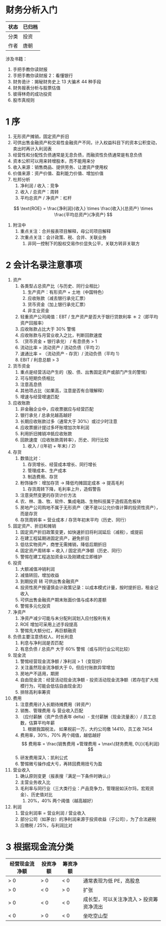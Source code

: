 # 财务分析入门

| 状态 | 已归档 |
| -- | --- |
| 分类 | 投资  |
| 作者 | 唐朝  |

涉及书籍：

1. 手把手教你读财报
2. 手把手教你读财报 2：看懂银行
3. 财务诡计：揭秘财务史上 13 大骗术 44 种手段
4. 财务报表分析与股票估值
5. 彼得林奇的成功投资
6. 股市真规则

# 1 序

1. 无形资产摊销，固定资产折旧
2. 可供出售金融资产和交易性金融资产不同，计入权益科目下的资本公积变动，卖出时再计入利润表
3. 经营性和分配性负债通常是无息负债，而融资性负债通常是有息负债
4. 资本公积可以用来转增股本，而不能用来分
5. 收入来源：销售商品、提供劳务、让渡资产使用权
6. 价值来源：资产价值、盈利能力价值、增加价值
7. 杜邦分析
   1. 净利润 / 收入：竞争
   2. 收入 / 总资产：周转
   3. 平均总资产 / 净资产：杠杆

$$
\text{ROE} = \frac{净利润}{收入} \times \frac{收入}{总资产} \times \frac{平均总资产}{净资产}
$$

1. 附注中
   1. 重点关注：合并报表项目解释，母公司项目解释
   2. 次重点关注：会计政策、税、合并、关联业务
      1. 非同一控制下的股权交易作价显失公平，关联方转非关联方

# 2 会计名录注意事项

1. 资产
   1. 各类型占总资产比（与历史、同行业相比）
      1. 生产资产：有形资产 + 土地（中国特色）
      2. 应收账款（减去银行承兑汇票）
      3. 货币资金（加上银行承兑汇票）
      4. 非主业资金
   2. 轻重资产公司阈值：EBT / 生产资产是否大于银行贷款利率 ＊ 2（即平均资产回报率）
   3. 应收账款占比大于 30% 警惕
   4. 应收账款与月营业收入之比，判断回款速度
   5. （货币资金 + 银行承兑） / 有息债务 > 1
   6. 流动比率 = 流动资产 / 流动负债（平均 2）
   7. 速通比率 = （流动资产 - 存货）/ 流动负债（平均 1）
   8. EBIT / 利息总额 > 3
2. 货币资金
   1. 重点是经营活动产生的（股、债、出售固定资产或部门产生的警惕）
   2. 可与短期负债相比
   3. 注意高息债
   4. 其他项占比（如果高，注意是否有合理解释）
   5. 增速与经营增速匹配
3. 应收账款
   1. 非金融企业中，应收票据应与经营匹配
   2. 银行承兑 / 总承兑越高越好
   3. 长期应收账款过多（通常大于 30%）或过少时注意
   4. 应收票据计提过多坏账增加次年利润
   5. 利用折旧摊销冲抵应收账款
   6. 回款速度（应收账款周转率），历史、同行比较
      1. 收入 / ((年初 + 年末) / 2)
4. 存货
   1. 数值比对：
      1. 存货增长、经营成本增长、同行增长
      2. 管理成本、生产成本
      3. 制造费用、存货
   2. 粉饰操作：增加存货 → 降低均摊固定成本 → 提高毛利
      1. 存货周转下降，毛利率上升，造假警告
   3. 注意突然变更的存货计价方法
   4. 农、林、渔、牧、软件、集成电路、生物科技属于造假高危板块
   5. 房地产公司购地不属于无形资产（更不是以公允价值计算的投资性资产），而是存货
   6. 存货周转率 = 营业成本 / 存货年初末平均（历史、同行）
5. 固定资产、折旧和摊销
   1. 固定资产折旧政策变更，如快速折旧将利润延后（减税），或提前
   2. 在建工程延期进固定资产，避免折旧
   3. 低估实物资产，商誉无需摊销，降低后期折旧
   4. 固定资产周转率 = 收入 / 固定资产净额（历史、同行）
   5. 警惕在建工程追加资金以及刚建成立即维护
6. 投资
   1. 大额减值冲销利润
   2. 减值转回，增加收益
   3. 到期投资 转 可供出售金融资产
   4. 投资性房产按谨慎会计政策记录：以成本模式计量，按时提折旧，租金记收入
   5. 可供出售金融资产期末账面价值与成本的差额
   6. 警惕多元化投资
7. 净资产
   1. 净资产减少可能与未分配利润划入应付股利有关
   2. ROE 增加可采用上述手段提高
   3. 警惕先大额分红，再巨额融资
8. 负债主要注意债权人、时长利息
   1. 利息与净利润是否匹配
   2. 有息负债 / 总资产 大于 60% 警惕（或与同行业公司比较）
9. 现金流
   1. 警惕经营现金流净额 / 净利润 > 1（变现好）
   2. 关注虽然现金流净额大于 0，但应付账款异常增加
   3. 房地产不适用，期房
   4. 自由现金流：经营活动现金流净额 - 投资活动现金流净额（若存在扩大规模行为，可能会低估自由现金流）
   5. 排除高利率筹资
10. 费用
    1. 注意费用计入长期待摊费用（转资产）
    2. 销售、管理费用 与 营业收入匹配
    3. （应付薪酬（资产负债表年 delta）- 支付薪酬（现金流量表））/ 员工总数，估算平均年薪
       1. 根据我国税法， 如果税前一万，大约公司缴 14410，员工收 7454
    4. 费用率，30%，70% 两个阈值，越低越好
    $$
    费用率 = \frac{销售费用 +管理费用 + \max\{财务费用, 0\}}{毛利润}
    $$
    1. 研发费用深入：凯利公式
    2. 警惕微亏操作成大亏，再转回费用扭亏为盈
11. 营业收入
    1. 确认原则变更（报表搜『满足一下条件时确认』）
    2. 主营业务收入比
    3. 毛利率与同行业（三大类行业：产品竞争力，管理层如沃尔玛，宏观资金）、历史值对比
       1. 20%，40% 两个阈值（越高越好）
12. 利润
    1. 营业利润率 = 营业利润 / 营业收入
    2. 部分公司（如茅台）的净利润来源于投资收益（子公司），为了合法避税
    3. 应缴税 / 25%，与利润比对

# 3 根据现金流分类

| 经营现金流净额 | 投资净额 | 筹资净额 |                       |
| ------- | ---- | ---- | --------------------- |
| > 0     | > 0  | < 0  | 通常表现为低 PE，高股息         |
| > 0     | < 0  | > 0  | 扩张                    |
| > 0     | < 0  | < 0  | 成长型，可以关注净流入 > 投资筹资净流出 |
| < 0     | > 0  | < 0  | 坐吃空山型                 |

